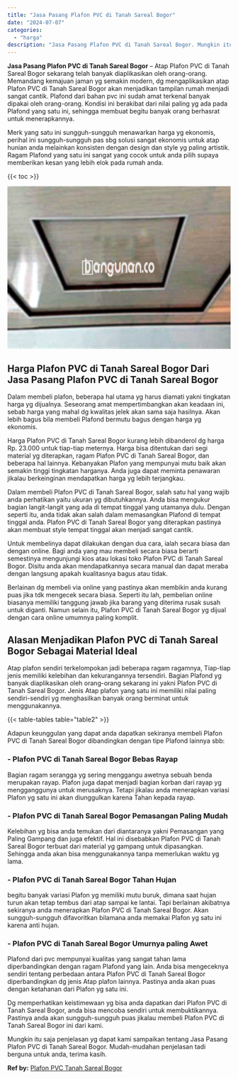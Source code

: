 ```yaml
---
title: "Jasa Pasang Plafon PVC di Tanah Sareal Bogor"
date: "2024-07-07"
categories: 
  - "harga"
description: "Jasa Pasang Plafon PVC di Tanah Sareal Bogor. Mungkin itu saja penjelasan yg dapat kami sampaikan tentang Jasa Pasang Plafon PVC di Tanah Sareal Bogor. Mudah..."
---
```


**Jasa Pasang Plafon PVC di Tanah Sareal Bogor** – Atap Plafon PVC di Tanah Sareal Bogor sekarang telah banyak diaplikasikan oleh orang-orang. Memandang kemajuan jaman yg semakin modern, dg mengaplikasikan atap Plafon PVC di Tanah Sareal Bogor akan menjadikan tampilan rumah menjadi sangat cantik. Plafond dari bahan pvc ini sudah amat terkenal banyak dipakai oleh orang-orang. Kondisi ini berakibat dari nilai paling yg ada pada Plafond yang satu ini, sehingga membuat begitu banyak orang berhasrat untuk menerapkannya.

Merk yang satu ini sungguh-sungguh menawarkan harga yg ekonomis, perihal ini sungguh-sungguh pas sbg solusi sangat ekonomis untuk atap hunian anda melainkan konsisten dengan design dan style yg paling artistik. Ragam Plafond yang satu ini sangat yang cocok untuk anda pilih supaya memberikan kesan yang lebih elok pada rumah anda.

{{< toc >}}

![Jasa Pasang Plafon PVC di Tanah Sareal Bogor](/images/flafond-pvc-murah14.png)

## Harga Plafon PVC di Tanah Sareal Bogor Dari Jasa Pasang Plafon PVC di Tanah Sareal Bogor

Dalam membeli plafon, beberapa hal utama yg harus diamati yakni tingkatan harga yg dijualnya. Seseorang amat mempertimbangkan akan keadaan ini, sebab harga yang mahal dg kwalitas jelek akan sama saja hasilnya. Akan lebih bagus bila membeli Plafond bermutu bagus dengan harga yg ekonomis.

Harga Plafon PVC di Tanah Sareal Bogor kurang lebih dibanderol dg harga Rp. 23.000 untuk tiap-tiap meternya. Harga bisa ditentukan dari segi material yg diterapkan, ragam Plafon PVC di Tanah Sareal Bogor, dan beberapa hal lainnya. Kebanyakan Plafon yang mempunyai mutu baik akan semakin tinggi tingkatan harganya. Anda juga dapat meminta penawaran jikalau berkeinginan mendapatkan harga yg lebih terjangkau.

Dalam membeli Plafon PVC di Tanah Sareal Bogor, salah satu hal yang wajib anda perhatikan yaitu ukuran yg dibutuhkannya. Anda bisa mengukur bagian langit-langit yang ada di tempat tinggal yang utamanya dulu. Dengan seperti itu, anda tidak akan salah dalam memasangkan Plafond di tempat tinggal anda. Plafon PVC di Tanah Sareal Bogor yang diterapkan pastinya akan membuat style tempat tinggal akan menjadi sangat cantik.

Untuk membelinya dapat dilakukan dengan dua cara, ialah secara biasa dan dengan online. Bagi anda yang mau membeli secara biasa berarti semestinya mengunjungi kios atau lokasi toko Plafon PVC di Tanah Sareal Bogor. Disitu anda akan mendapatkannya secara manual dan dapat meraba dengan langsung apakah kualitasnya bagus atau tidak.

Berlainan dg membeli via online yang pastinya akan membikin anda kurang puas jika tdk mengecek secara biasa. Seperti itu lah, pembelian online biasanya memiliki tanggung jawab jika barang yang diterima rusak susah untuk diganti. Namun selain itu, Plafon PVC di Tanah Sareal Bogor yg dijual dengan cara online umumnya paling komplit.

## Alasan Menjadikan Plafon PVC di Tanah Sareal Bogor Sebagai Material Ideal

Atap plafon sendiri terkelompokan jadi beberapa ragam ragamnya, Tiap-tiap jenis memiliki kelebihan dan kekurangannya tersendiri. Bagian Plafond yg banyak diaplikasikan oleh orang-orang sekarang ini yakni Plafon PVC di Tanah Sareal Bogor. Jenis Atap plafon yang satu ini memiliki nilai paling sendiri-sendiri yg menghasilkan banyak orang berminat untuk menggunakannya.

{{< table-tables table="table2" >}}

Adapun keunggulan yang dapat anda dapatkan sekiranya membeli Plafon PVC di Tanah Sareal Bogor dibandingkan dengan tipe Plafond lainnya sbb:

### \- Plafon PVC di Tanah Sareal Bogor Bebas Rayap

Bagian ragam serangga yg sering menggangu awetnya sebuah benda merupakan rayap. Plafon juga dapat menjadi bagian korban dari rayap yg mengganggunya untuk merusaknya. Tetapi jikalau anda menerapkan variasi Plafon yg satu ini akan diunggulkan karena Tahan kepada rayap.

### \- Plafon PVC di Tanah Sareal Bogor Pemasangan Paling Mudah

Kelebihan yg bisa anda temukan dari diantaranya yakni Pemasangan yang Paling Gampang dan juga efektif. Hal ini disebabkan Plafon PVC di Tanah Sareal Bogor terbuat dari material yg gampang untuk dipasangkan. Sehingga anda akan bisa menggunakannya tanpa memerlukan waktu yg lama.

### \- Plafon PVC di Tanah Sareal Bogor Tahan Hujan

begitu banyak variasi Plafon yg memiliki mutu buruk, dimana saat hujan turun akan tetap tembus dari atap sampai ke lantai. Tapi berlainan akibatnya sekiranya anda menerapkan Plafon PVC di Tanah Sareal Bogor. Akan sungguh-sungguh difavoritkan bilamana anda memakai Plafon yg satu ini karena anti hujan.

### \- Plafon PVC di Tanah Sareal Bogor Umurnya paling Awet

Plafond dari pvc mempunyai kualitas yang sangat tahan lama diperbandingkan dengan ragam Plafond yang lain. Anda bisa mengeceknya sendiri tentang perbedaan antara Plafon PVC di Tanah Sareal Bogor diperbandingkan dg jenis Atap plafon lainnya. Pastinya anda akan puas dengan ketahanan dari Plafon yg satu ini.

Dg memperhatikan keistimewaan yg bisa anda dapatkan dari Plafon PVC di Tanah Sareal Bogor, anda bisa mencoba sendiri untuk membuktikannya. Pastinya anda akan sungguh-sungguh puas jikalau membeli Plafon PVC di Tanah Sareal Bogor ini dari kami.

Mungkin itu saja penjelasan yg dapat kami sampaikan tentang Jasa Pasang Plafon PVC di Tanah Sareal Bogor. Mudah-mudahan penjelasan tadi berguna untuk anda, terima kasih.

**Ref by:** [Plafon PVC Tanah Sareal Bogor](https://id.wikipedia.org/wiki/Plafon)
